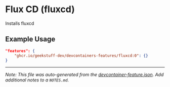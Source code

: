 
# Flux CD (fluxcd)

Installs fluxcd

## Example Usage

```json
"features": {
    "ghcr.io/geekstuff-dev/devcontainers-features/fluxcd:0": {}
}
```





---

_Note: This file was auto-generated from the [devcontainer-feature.json](https://github.com/geekstuff-dev/devcontainers-features/blob/main/src/fluxcd/devcontainer-feature.json).  Add additional notes to a `NOTES.md`._
